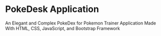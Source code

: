# PokeDesk Application
An Elegant and Complex PokeDex for Pokemon Trainer Application Made With HTML, CSS, JavaScript, and Bootstrap Framework
